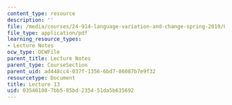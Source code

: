 ```yaml
---
content_type: resource
description: ''
file: /media/courses/24-914-language-variation-and-change-spring-2019/035461087bb585bd235451da5b635692_MIT24_914s19_lec13.pdf
file_type: application/pdf
learning_resource_types:
- Lecture Notes
ocw_type: OCWFile
parent_title: Lecture Notes
parent_type: CourseSection
parent_uid: ad448cc4-037f-1356-6bd7-86087b7e9f32
resourcetype: Document
title: Lecture 13
uid: 03546108-7bb5-85bd-2354-51da5b635692
---
```

